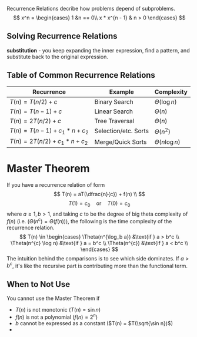 Recurrence Relations decribe how problems depend of subproblems.
$$
x^n = \begin{cases}
1  &n == 0\\
x * x^{n - 1} & n > 0
\end{cases}
$$
## Solving Recurrence Relations
**substitution** - you keep expanding the inner expression, find a pattern, and substitute back to the original expression.
## Table of Common Recurrence Relations
|Recurrence|Example|Complexity|
|---|---|---|
|$T(n) = T(n/2) + c$|Binary Search|$\Theta(\log n)$|
|$T(n) = T(n - 1) + c$|Linear Search|$\Theta(n)$|
|$T(n) = 2T(n/2) + c$|Tree Traversal|$\Theta(n)$|
|$T(n) = T(n - 1) + c_1 * n + c_2$|Selection/etc. Sorts|$\Theta(n^2)$|
|$T(n) = 2T(n/2) + c_1 * n + c_2$|Merge/Quick Sorts|$\Theta(n\log n)$|
# Master Theorem
If you have a recurrence relation of form
$$
T(n) = aT(\dfrac{n}{c}) + f(n) \\
$$
$$
T(1) = c_0 \quad \text{or} \quad T(0) = c_0
$$
where $a \ge 1, b > 1$, and taking $c$ to be the degree of big theta complexity of $f(n)$ (i.e. $(\Theta (n^c) = \Theta (f(n))$), the following is the time complexity of the recurrence relation.
$$
T(n) \in \begin{cases}
	\Theta(n^{\log_b a}) &\text{if } a > b^c \\
	\Theta(n^{c} \log n) &\text{if } a = b^c \\
	\Theta(n^{c}) &\text{if } a < b^c \\
\end{cases}
$$
The intuition behind the comparisons is to see which side dominates. If $a > b^c$, it's like the recursive part is contributing more than the functional term.
## When to Not Use
You cannot use the Master Theorem if
- $T(n)$ is not monotonic ($T(n) = \sin n$)
- $f(n)$ is not a polynomial ($f(n) = 2^n$)
- $b$ cannot be expressed as a constant ($T(n) = $T(\sqrt{\sin n})$)
- 